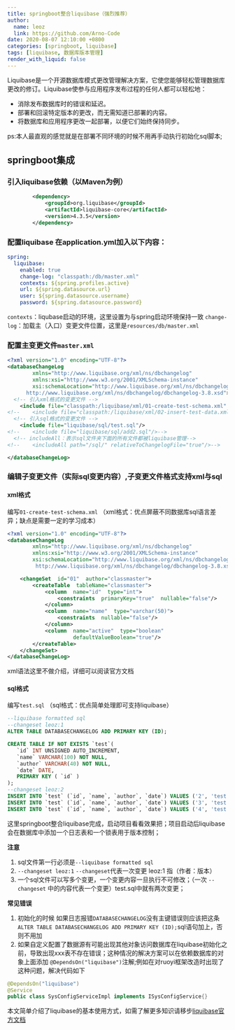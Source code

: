 ```yaml
---
title: springboot整合liquibase（强烈推荐）
author:
  name: leoz
  link: https://github.com/Arno-Code
date: 2020-08-07 12:10:00 +0800
categories: [springboot, liquibase]
tags: [liquibase, 数据库版本管理]
render_with_liquid: false
---
```


Liquibase是一个开源数据库模式更改管理解决方案，它使您能够轻松管理数据库更改的修订。Liquibase使参与应用程序发布过程的任何人都可以轻松地：

* 消除发布数据库时的错误和延迟。
* 部署和回滚特定版本的更改，而无需知道已部署的内容。
* 将数据库和应用程序更改一起部署，以便它们始终保持同步。

ps:本人最直观的感觉就是在部署不同环境的时候不用再手动执行初始化sql脚本;

## springboot集成
### 引入liquibase依赖（以Maven为例）
```xml
        <dependency>
            <groupId>org.liquibase</groupId>
            <artifactId>liquibase-core</artifactId>
            <version>4.3.5</version>
        </dependency>
```
### 配置liquibase 在application.yml加入以下内容：
```yaml
spring:
  liquibase:
    enabled: true
    change-log: "classpath:/db/master.xml"
    contexts: ${spring.profiles.active}
    url: ${spring.datasource.url}
    user: ${spring.datasource.username}
    password: ${spring.datasource.password}
```
`contexts`：liqubase启动的环境，这里设置为与spring启动环境保持一致
`change-log`：加载主（入口）变更文件位置，这里是`resources/db/master.xml`
### 配置主变更文件`master.xml`

```xml
<?xml version="1.0" encoding="UTF-8"?>
<databaseChangeLog
        xmlns="http://www.liquibase.org/xml/ns/dbchangelog"
        xmlns:xsi="http://www.w3.org/2001/XMLSchema-instance"
        xsi:schemaLocation="http://www.liquibase.org/xml/ns/dbchangelog
	  http://www.liquibase.org/xml/ns/dbchangelog/dbchangelog-3.8.xsd">
  <!-- 引入xml格式的变更文件 -->
    <include file="classpath:/liquibase/xml/01-create-test-schema.xml" relativeToChangelogFile="false"></include>
<!--    <include file="classpath:/liquibase/xml/02-insert-test-data.xml" relativeToChangelogFile="false"></include>-->
  <!-- 引入sql格式的变更文件 -->
    <include file="liquibase/sql/test.sql"/>
<!--    <include file="liquibase/sql/add2.sql"/>-->
  <!-- includeAll：表示sql文件夹下面的所有文件都被liquibase管理-->
<!--    <includeAll path="/sql/" relativeToChangelogFile="true"/>-->

</databaseChangeLog>
```
### 编辑子变更文件（实际sql变更内容）,子变更文件格式支持xml与sql

#### xml格式
编写`01-create-test-schema.xml` （xml格式：优点屏蔽不同数据库sql语言差异；缺点是需要一定的学习成本）
```xml
<?xml version="1.0" encoding="UTF-8"?>
<databaseChangeLog
        xmlns="http://www.liquibase.org/xml/ns/dbchangelog"
        xmlns:xsi="http://www.w3.org/2001/XMLSchema-instance"
        xsi:schemaLocation="http://www.liquibase.org/xml/ns/dbchangelog
         http://www.liquibase.org/xml/ns/dbchangelog/dbchangelog-3.8.xsd">

    <changeSet  id="01"  author="classmaster">
        <createTable  tableName="classmaster">
            <column  name="id"  type="int">
                <constraints  primaryKey="true"  nullable="false"/>
            </column>
            <column  name="name"  type="varchar(50)">
                <constraints  nullable="false"/>
            </column>
            <column  name="active"  type="boolean"
                     defaultValueBoolean="true"/>
        </createTable>
    </changeSet>
</databaseChangeLog>
```
xml语法这里不做介绍，详细可以阅读官方文档

#### sql格式
编写`test.sql` （sql格式：优点简单处理即可支持liquibase）
```sql
--liquibase formatted sql
--changeset leoz:1
ALTER TABLE DATABASECHANGELOG ADD PRIMARY KEY (ID);

CREATE TABLE IF NOT EXISTS `test`(
   `id` INT UNSIGNED AUTO_INCREMENT,
   `name` VARCHAR(100) NOT NULL,
   `author` VARCHAR(40) NOT NULL,
   `date` DATE,
   PRIMARY KEY ( `id` )
);
--changeset leoz:2
INSERT INTO `test` (`id`, `name`, `author`, `date`) VALUES ('2', 'test', 'admin', '2021-10-14');
INSERT INTO `test` (`id`, `name`, `author`, `date`) VALUES ('3', 'test', 'admin', '2021-10-14');
INSERT INTO `test` (`id`, `name`, `author`, `date`) VALUES ('4', 'test', 'admin', '2021-10-14');
```
这里springboot整合liquibase完成，启动项目看看效果把；项目启动后liquibase会在数据库中添加一个日志表和一个锁表用于版本控制；

**注意**
1. sql文件第一行必须是`--liquibase formatted sql`
2. `--changeset leoz:1`    `--changeset`代表一次变更 leoz:1  指（作者：版本）
3. 一个sql文件可以写多个变更，一个变更内容一旦执行不可修改；（一次 `--changeset` 中的内容代表一个变更）test.sql中就有两次变更；

**常见错误**
1. 初始化的时候 如果日志报错`DATABASECHANGELOG`没有主键错误则应该把这条`ALTER TABLE DATABASECHANGELOG ADD PRIMARY KEY (ID);`sql语句加上，否则不用加
2. 如果自定义配置了数据源有可能出现其他对象访问数据库在liquibase初始化之前，导致出现xxx表不存在错误；这种情况的解决方案可以在依赖数据库的对象上面添加
   `@DependsOn("liquibase")`注解;例如在对ruoyi框架改造时出现了这种问题，解决代码如下
```java
@DependsOn("liquibase")
@Service
public class SysConfigServiceImpl implements ISysConfigService{}
```
本文简单介绍了liquibase的基本使用方式，如需了解更多知识请移步[liquibase官方文档](https://docs.liquibase.com/concepts/home.html)
